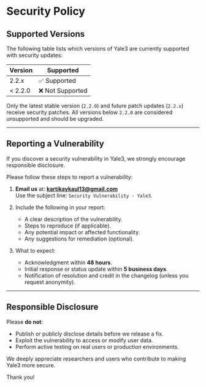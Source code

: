# Security Policy

## Supported Versions

The following table lists which versions of Yale3 are currently supported with security updates:

| Version  | Supported          |
|----------|--------------------|
| 2.2.x    | ✅ Supported        |
| < 2.2.0  | ❌ Not Supported    |

Only the latest stable version (`2.2.0`) and future patch updates (`2.2.x`) receive security patches. All versions below `2.2.0` are considered unsupported and should be upgraded.

---

## Reporting a Vulnerability

If you discover a security vulnerability in Yale3, we strongly encourage responsible disclosure.

Please follow these steps to report a vulnerability:

1. **Email us** at: **kartikaykaul13@gmail.com**  
   Use the subject line: `Security Vulnerability - Yale3`.

2. Include the following in your report:
   - A clear description of the vulnerability.
   - Steps to reproduce (if applicable).
   - Any potential impact or affected functionality.
   - Any suggestions for remediation (optional).

3. What to expect:
   - Acknowledgment within **48 hours**.
   - Initial response or status update within **5 business days**.
   - Notification of resolution and credit in the changelog (unless you request anonymity).

---

## Responsible Disclosure

Please **do not**:
- Publish or publicly disclose details before we release a fix.
- Exploit the vulnerability to access or modify user data.
- Perform active testing on real users or production environments.

We deeply appreciate researchers and users who contribute to making Yale3 more secure.

Thank you!
